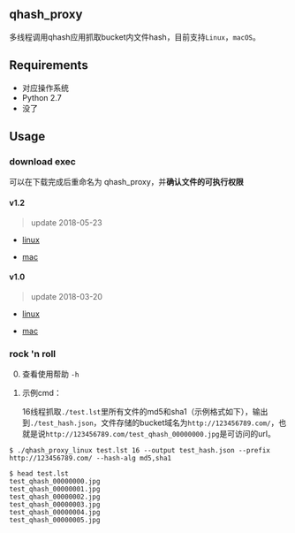## qhash_proxy

多线程调用qhash应用抓取bucket内文件hash，目前支持`Linux`，`macOS`。

## Requirements

* 对应操作系统
* Python 2.7
* 没了

## Usage

### download exec

可以在下载完成后重命名为 qhash_proxy，并**确认文件的可执行权限**

#### v1.2 

> update 2018-05-23 

* [linux](http://pbmt9e0id.bkt.clouddn.com/qhash_proxy/qhash_proxy_linux_v1.2)

* [mac](http://pbmt9e0id.bkt.clouddn.com/qhash_proxy/qhash_proxy_mac_v1.2)

#### v1.0 

> update 2018-03-20

* [linux](http://pbmt9e0id.bkt.clouddn.com/qhash_proxy/qhash_proxy_linux_v1.0)

* [mac](http://pbmt9e0id.bkt.clouddn.com/qhash_proxy/qhash_proxy_mac_v1.0)

### rock 'n roll

0. 查看使用帮助 `-h` 

1. 示例cmd：

   16线程抓取`./test.lst`里所有文件的md5和sha1（示例格式如下），输出到`./test_hash.json`，文件存储的bucket域名为`http://123456789.com/`，也就是说`http://123456789.com/test_qhash_00000000.jpg`是可访问的url。

```
$ ./qhash_proxy_linux test.lst 16 --output test_hash.json --prefix http://123456789.com/ --hash-alg md5,sha1

$ head test.lst
test_qhash_00000000.jpg
test_qhash_00000001.jpg
test_qhash_00000002.jpg
test_qhash_00000003.jpg
test_qhash_00000004.jpg
test_qhash_00000005.jpg
```

